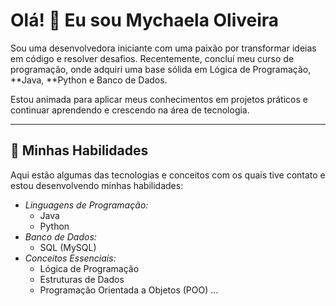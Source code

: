 # Olá! 👋 Eu sou Mychaela Oliveira

Sou uma desenvolvedora iniciante com uma paixão por transformar ideias em código e resolver desafios. Recentemente, concluí meu curso de programação, onde adquiri uma base sólida em Lógica de Programação, **Java, **Python e Banco de Dados.

Estou animada para aplicar meus conhecimentos em projetos práticos e continuar aprendendo e crescendo na área de tecnologia.

---

## 🚀 Minhas Habilidades

Aqui estão algumas das tecnologias e conceitos com os quais tive contato e estou desenvolvendo minhas habilidades:

* *Linguagens de Programação:*
    * Java
    * Python
* *Banco de Dados:*
    * SQL (MySQL)
* *Conceitos Essenciais:*
    * Lógica de Programação
    * Estruturas de Dados
    * Programação Orientada a Objetos (POO)
    …

